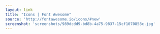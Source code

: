 ```yaml
---
layout: link
title: "Icons | Font Awesome"
source: 'http://fontawesome.io/icons/#new'
screenshot: 'screenshots/989dcdd9-bd8b-4a75-9837-15cf1070858c.jpg'
---
```


